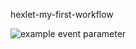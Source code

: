 hexlet-my-first-workflow

![example event parameter](https://github.com/Kolalexx/hexlet-my-first-workflow/actions/workflows/hello-world.yml/badge.svg?event=push)